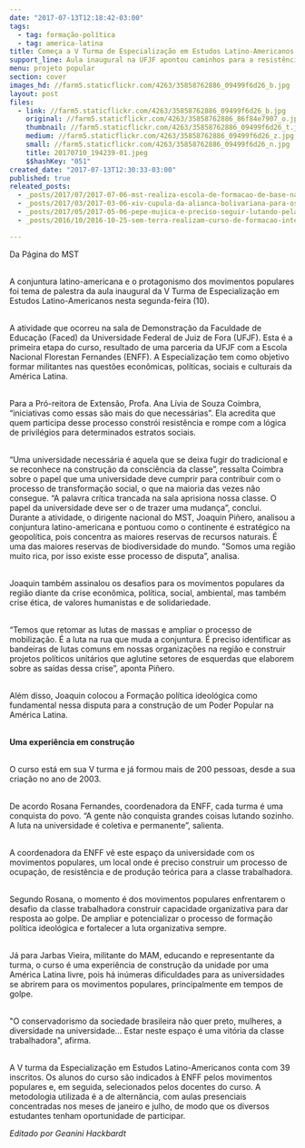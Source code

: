```yaml
---
date: "2017-07-13T12:18:42-03:00"
tags:
  - tag: formação-política
  - tag: america-latina
title: Começa a V Turma de Especialização em Estudos Latino-Americanos
support_line: Aula inaugural na UFJF apontou caminhos para a resistência na America Latina diante dos golpes
menu: projeto popular
section: cover
images_hd: //farm5.staticflickr.com/4263/35858762886_09499f6d26_b.jpg
layout: post
files:
  - link: //farm5.staticflickr.com/4263/35858762886_09499f6d26_b.jpg
    original: //farm5.staticflickr.com/4263/35858762886_86f84e7907_o.jpg
    thumbnail: //farm5.staticflickr.com/4263/35858762886_09499f6d26_t.jpg
    medium: //farm5.staticflickr.com/4263/35858762886_09499f6d26_z.jpg
    small: //farm5.staticflickr.com/4263/35858762886_09499f6d26_n.jpg
    title: 20170710_194239-01.jpeg
    $$hashKey: "051"
created_date: "2017-07-13T12:30:33-03:00"
published: true
releated_posts:
  - _posts/2017/07/2017-07-06-mst-realiza-escola-de-formacao-de-base-na-regional-de-campinas-em-sao-paulo.md
  - _posts/2017/03/2017-03-06-xiv-cupula-da-alianca-bolivariana-para-os-povos-da-nossa-america-e-realizada-em-caracas.md
  - _posts/2017/05/2017-05-06-pepe-mujica-e-preciso-seguir-lutando-pela-terra.md
  - _posts/2016/10/2016-10-25-sem-terra-realizam-curso-de-formacao-intersetorial-no-extremo-sul-da-bahia.md

---
```

<p>Da P&aacute;gina do MST&nbsp;</p>

<p><br />
A conjuntura latino-americana e o protagonismo dos movimentos populares foi tema de palestra da aula inaugural da V Turma de&nbsp;Especializa&ccedil;&atilde;o em Estudos Latino-Americanos nesta segunda-feira (10).&nbsp;</p>

<p><br />
A atividade que ocorreu na sala de Demonstra&ccedil;&atilde;o da Faculdade de Educa&ccedil;&atilde;o (Faced) da Universidade Federal de Juiz de Fora (UFJF). Esta &eacute; a primeira etapa do curso, resultado de uma parceria da UFJF com a Escola Nacional Florestan Fernandes (ENFF). A Especializa&ccedil;&atilde;o tem como objetivo formar militantes nas quest&otilde;es econ&ocirc;micas, pol&iacute;ticas, sociais e culturais da Am&eacute;rica Latina.</p>

<p><br />
Para a Pr&oacute;-reitora de Extens&atilde;o, Profa. Ana L&iacute;via de Souza Coimbra, &ldquo;iniciativas como essas s&atilde;o mais do que necess&aacute;rias&rdquo;. Ela acredita que quem participa desse processo constr&oacute;i resist&ecirc;ncia e rompe com a l&oacute;gica de privil&eacute;gios para determinados estratos sociais.</p>

<p><br />
&ldquo;Uma universidade necess&aacute;ria &eacute; aquela que se deixa fugir do tradicional e se reconhece na constru&ccedil;&atilde;o da consci&ecirc;ncia da classe&rdquo;, ressalta Coimbra sobre o papel que uma universidade deve cumprir para contribuir com o processo de transforma&ccedil;&atilde;o social, o que na maioria das vezes n&atilde;o consegue. &ldquo;A palavra cr&iacute;tica trancada na sala aprisiona nossa classe. O papel da universidade deve ser o de trazer uma mudan&ccedil;a&rdquo;, conclui.&nbsp;<br />
Durante a atividade, o dirigente nacional do MST, Joaquin Pi&ntilde;ero, analisou a conjuntura latino-americana e pontuou como o continente &eacute; estrat&eacute;gico na geopol&iacute;tica, pois concentra as maiores reservas de recursos naturais. &Eacute; uma das maiores reservas de biodiversidade do mundo. &quot;Somos uma regi&atilde;o muito rica, por isso existe esse processo de disputa&rdquo;, analisa.</p>

<p><br />
Joaquin tamb&eacute;m assinalou os desafios para os movimentos populares da regi&atilde;o diante da crise econ&ocirc;mica, pol&iacute;tica, social, ambiental, mas tamb&eacute;m crise &eacute;tica, de valores humanistas e de solidariedade.</p>

<p><br />
&ldquo;Temos que retomar as lutas de massas e ampliar o processo de mobiliza&ccedil;&atilde;o. &Eacute; a luta na rua que muda a conjuntura. &Eacute; preciso identificar as bandeiras de lutas comuns em nossas organiza&ccedil;&otilde;es na regi&atilde;o e construir projetos pol&iacute;ticos unit&aacute;rios que aglutine setores de esquerdas que elaborem sobre as sa&iacute;das dessa crise&rdquo;, aponta Pi&ntilde;ero.&nbsp;</p>

<p><br />
Al&eacute;m disso, Joaquin colocou a Forma&ccedil;&atilde;o pol&iacute;tica ideol&oacute;gica como fundamental nessa disputa para a constru&ccedil;&atilde;o de um Poder Popular na Am&eacute;rica Latina.<br />
&nbsp;</p>

<p><strong>Uma experi&ecirc;ncia em constru&ccedil;&atilde;o</strong><br />
&nbsp;</p>

<p>O curso est&aacute; em sua V turma e j&aacute; formou mais de 200 pessoas, desde a sua cria&ccedil;&atilde;o no ano de 2003.</p>

<p><br />
De acordo Rosana Fernandes, coordenadora da ENFF, cada turma &eacute; uma conquista do povo. &ldquo;A gente n&atilde;o conquista grandes coisas lutando sozinho. A luta na universidade &eacute; coletiva e permanente&rdquo;, salienta.&nbsp;</p>

<p><br />
A coordenadora da ENFF v&ecirc; este espa&ccedil;o da universidade com os movimentos populares, um local onde &eacute; preciso construir um processo de ocupa&ccedil;&atilde;o, de resist&ecirc;ncia e de produ&ccedil;&atilde;o te&oacute;rica para a classe trabalhadora.&nbsp;</p>

<p><br />
Segundo Rosana, o momento &eacute; dos movimentos populares enfrentarem o desafio da classe trabalhadora construir capacidade organizativa para dar resposta ao golpe. De ampliar e potencializar o processo de forma&ccedil;&atilde;o pol&iacute;tica ideol&oacute;gica e fortalecer a luta organizativa sempre.&nbsp;</p>

<p><br />
J&aacute; para Jarbas Vieira, militante do MAM, educando e representante da turma, o curso &eacute; uma experi&ecirc;ncia de constru&ccedil;&atilde;o da unidade por uma Am&eacute;rica Latina livre, pois h&aacute; in&uacute;meras dificuldades para as universidades se abrirem para os movimentos populares, principalmente em tempos de golpe.&nbsp;</p>

<p><br />
&quot;O conservadorismo da sociedade brasileira n&atilde;o quer preto, mulheres, a diversidade na universidade... Estar neste espa&ccedil;o &eacute; uma vit&oacute;ria da classe trabalhadora&quot;, afirma.</p>

<p><br />
A V turma da Especializa&ccedil;&atilde;o em Estudos Latino-Americanos conta com 39 inscritos. Os alunos do curso s&atilde;o indicados &agrave; ENFF pelos movimentos populares e, em seguida, selecionados pelos docentes do curso. A metodologia utilizada &eacute; a de altern&acirc;ncia, com aulas presenciais concentradas nos meses de janeiro e julho, de modo que os diversos estudantes tenham oportunidade de participar.</p>

<p><em>Editado por Geanini Hackbardt</em></p>
